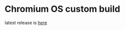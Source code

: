 # Chromium OS custom build

latest release is [here](https://github.com/crosbuilder/CustomBuilds/releases/latest)
